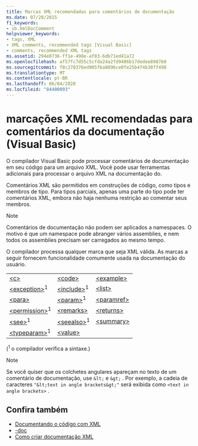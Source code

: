 ```yaml
---
title: Marcas XML recomendadas para comentários de documentação
ms.date: 07/20/2015
f1_keywords:
- vb.XmlDocComment
helpviewer_keywords:
- tags, XML
- XML comments, recommended tags [Visual Basic]
- comments, recommended XML tags
ms.assetid: 294e0736-ff1e-498e-af83-6db71ed41a72
ms.openlocfilehash: af57fc7d55c5cfda24a2fd9406b17dedee898760
ms.sourcegitcommit: f8c270376ed905f6a8896ce0fe25b4f4b38ff498
ms.translationtype: MT
ms.contentlocale: pt-BR
ms.lasthandoff: 06/04/2020
ms.locfileid: "84400093"
---
```

# <a name="recommended-xml-tags-for-documentation-comments-visual-basic"></a>marcações XML recomendadas para comentários da documentação (Visual Basic)
O compilador Visual Basic pode processar comentários de documentação em seu código para um arquivo XML. Você pode usar ferramentas adicionais para processar o arquivo XML na documentação do.  
  
 Comentários XML são permitidos em construções de código, como tipos e membros de tipo. Para tipos parciais, apenas uma parte do tipo pode ter comentários XML, embora não haja nenhuma restrição ao comentar seus membros.  
  
> [!NOTE]
> Comentários de documentação não podem ser aplicados a namespaces. O motivo é que um namespace pode abranger vários assemblies, e nem todos os assemblies precisam ser carregados ao mesmo tempo.  
  
 O compilador processa qualquer marca que seja XML válida. As marcas a seguir fornecem funcionalidade comumente usada na documentação do usuário.  
  
||||  
|---|---|---|  
|[\<c>](c.md)|[\<code>](code.md)|[\<example>](example.md)|  
|[\<exception>](exception.md)<sup>1</sup>|[\<include>](include.md)<sup>1</sup>|[\<list>](list.md)|  
|[\<para>](para.md)|[\<param>](param.md)<sup>1</sup>|[\<paramref>](paramref.md)|  
|[\<permission>](permission.md)<sup>1</sup>|[\<remarks>](remarks.md)|[\<returns>](returns.md)|  
|[\<see>](see.md)<sup>1</sup>|[\<seealso>](seealso.md)<sup>1</sup>|[\<summary>](summary.md)|  
|[\<typeparam>](typeparam.md)<sup>1</sup>|[\<value>](value.md)||  
  
 (<sup>1</sup> o compilador verifica a sintaxe.)  
  
> [!NOTE]
> Se você quiser que os colchetes angulares apareçam no texto de um comentário de documentação, use `&lt;` e `&gt;` . Por exemplo, a cadeia de caracteres `"&lt;text in angle brackets&gt;"` será exibida como `<text in angle brackets>` .  
  
## <a name="see-also"></a>Confira também

- [Documentando o código com XML](../../programming-guide/program-structure/documenting-your-code-with-xml.md)
- [-doc](../../reference/command-line-compiler/doc.md)
- [Como criar documentação XML](../../programming-guide/program-structure/how-to-create-xml-documentation.md)
